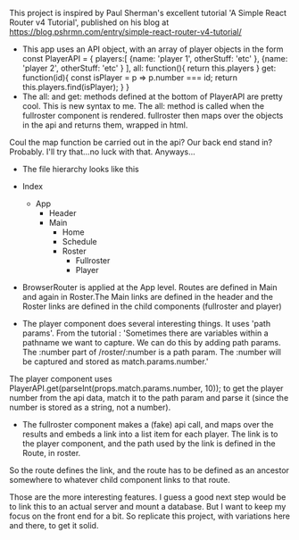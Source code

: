 This project is inspired by Paul Sherman's excellent tutorial 'A Simple React Router v4 Tutorial', published on his blog at https://blog.pshrmn.com/entry/simple-react-router-v4-tutorial/

- This app uses an API object, with an array of player objects in the form
  const PlayerAPI = {
  players:[
  {name: 'player 1',
  otherStuff: 'etc'
  },
  {name: 'player 2',
  otherStuff: 'etc'
  }
  ],
  all: function(){
  return this.players
  }
  get: function(id){
  const isPlayer = p => p.number === id;
  return this.players.find(isPlayer);
  }
  }
- The all: and get: methods defined at the bottom of PlayerAPI are pretty cool. This is new syntax to me. The all: method is called when the fullroster component is rendered. fullroster then maps over the objects in the api and returns them, wrapped in html.

Coul the map function be carried out in the api? Our back end stand in? Probably. I'll try that...no luck with that. Anyways...

- The file hierarchy looks like this

- Index

  - App
    - Header
    - Main
      - Home
      - Schedule
      - Roster
        - Fullroster
        - Player

- BrowserRouter is applied at the App level. Routes are defined in Main and again in Roster.The Main links are defined in the header and the Roster links are defined in the child components (fullroster and player)

- The player component does several interesting things. It uses 'path params'. From the tutorial : 'Sometimes there are variables within a pathname we want to capture. We can do this by adding path params. The :number part of /roster/:number is a path param. The :number will be captured and stored as match.params.number.'

The player component uses PlayerAPI.get(parseInt(props.match.params.number, 10)); to get the player number from the api data, match it to the path param and parse it (since the number is stored as a string, not a number).

- The fullroster component makes a (fake) api call, and maps over the results and embeds a link into a list item for each player. The link is to the player component, and the path used by the link is defined in the Route, in roster.

So the route defines the link, and the route has to be defined as an ancestor somewhere to whatever child component links to that route.

Those are the more interesting features. I guess a good next step would be to link this to an actual server and mount a database. But I want to keep my focus on the front end for a bit. So replicate this project, with variations here and there, to get it solid.